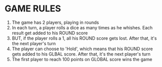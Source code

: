 # GAME RULES

1. The game has 2 players, playing in rounds
2. In each turn, a player rolls a dice as many times as he whishes. Each result get added to his ROUND score
3. BUT, if the player rolls a 1, all his ROUND score gets lost. After that, it's the next player's turn
4. The player can choose to 'Hold', which means that his ROUND score gets added to his GLBAL score. After that, it's the next player's turn
5. The first player to reach 100 points on GLOBAL score wins the game
